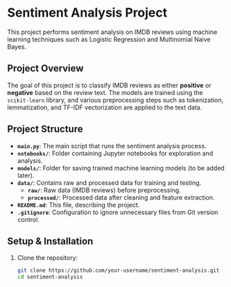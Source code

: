 # Sentiment Analysis Project

This project performs sentiment analysis on IMDB reviews using machine learning techniques such as Logistic Regression and Multinomial Naive Bayes.

## Project Overview

The goal of this project is to classify IMDB reviews as either **positive** or **negative** based on the review text. The models are trained using the `scikit-learn` library, and various preprocessing steps such as tokenization, lemmatization, and TF-IDF vectorization are applied to the text data.

## Project Structure

- **`main.py`**: The main script that runs the sentiment analysis process.
- **`notebooks/`**: Folder containing Jupyter notebooks for exploration and analysis.
- **`models/`**: Folder for saving trained machine learning models (to be added later).
- **`data/`**: Contains raw and processed data for training and testing.
    - **`raw/`**: Raw data (IMDB reviews) before preprocessing.
    - **`processed/`**: Processed data after cleaning and feature extraction.
- **`README.md`**: This file, describing the project.
- **`.gitignore`**: Configuration to ignore unnecessary files from Git version control.

## Setup & Installation

1. Clone the repository:

   ```bash
   git clone https://github.com/your-username/sentiment-analysis.git
   cd sentiment-analysis